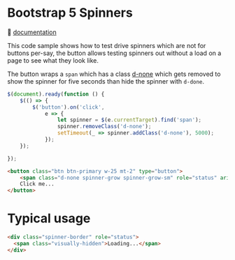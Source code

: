 ﻿# Bootstrap 5 Spinners

:open_book: [documentation](https://getbootstrap.com/docs/5.0/components/spinners/)

This code sample shows how to test drive spinners which are not for buttons per-say, the button allows testing spinners out without a load on a page to see what they look like.

The button wraps a `span` which has a class [d-none](https://getbootstrap.com/docs/5.0/utilities/display/) which gets removed to show the spinner for five seconds than hide the spinner with `d-done`.

```javascript
$(document).ready(function () {
    $(() => {
        $('button').on('click',
            e => {
                let spinner = $(e.currentTarget).find('span');
                spinner.removeClass('d-none');
                setTimeout(_ => spinner.addClass('d-none'), 5000);
            });
    });

});
```

```html
<button class="btn btn-primary w-25 mt-2" type="button">
    <span class="d-none spinner-grow spinner-grow-sm" role="status" aria-hidden="true"></span>
    Click me...
</button>
```

# Typical usage

```html
<div class="spinner-border" role="status">
  <span class="visually-hidden">Loading...</span>
</div>
```